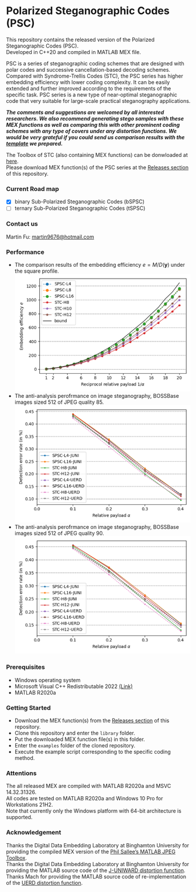 # Polarized Steganographic Codes (PSC)

This repository contains the released version of the Polarized Steganographic Codes (PSC).  
Developed in C++20 and compiled in MATLAB MEX file.  

PSC is a series of steganographic coding schemes that are designed with polar codes and successive cancellation-based decoding schemes. Compared with Syndrome-Trellis Codes (STC), the PSC series has higher embedding efficiency with lower coding complexity. It can be easily extended and further improved according to the requirements of the specific task. PSC series is a new type of near-optimal steganographic code that very suitable for large-scale practical steganography applications.  

***The comments and suggestions are welcomed by all interested researchers. We also recommend generating stego samples with these MEX functions as well as comparing this with other prominent coding schemes with any type of covers under any distortion functions. We would be very grateful if you could send us comparison results with the [template](https://github.com/martin9676/Polarized-Steganographic-Codes/blob/main/performance/template.xlsx) we prepared.***  

The Toolbox of STC (also containing MEX functions) can be donwloaded at [here](http://dde.binghamton.edu/download/syndrome/).  
Please download MEX function(s) of the PSC series at the [Releases section](https://github.com/martin9676/Polarized-Steganographic-Codes/releases) of this repository.  

### Current Road map

- [x] binary Sub-Polarized Steganographic Codes (bSPSC)
- [ ] ternary Sub-Polarized Steganographic Codes (tSPSC)

### Contact us

Martin Fu: martin9676@hotmail.com

### Performance

 - The comparison results of the embedding efficiency $e=M/D(\mathbf{y})$ under the square profile.  
![Efficiency](https://github.com/martin9676/Polarized-Steganographic-Codes/blob/main/performance/efficiency.png)  
 - The anti-analysis perofrmance on image steganography, BOSSBase images sized 512 of JPEG quality 85.  
![Steganalysis,QF85](https://github.com/martin9676/Polarized-Steganographic-Codes/blob/main/performance/steganalysis85.png)  
 - The anti-analysis perofrmance on image steganography, BOSSBase images sized 512 of JPEG quality 90.  
![Steganalysis,QF90](https://github.com/martin9676/Polarized-Steganographic-Codes/blob/main/performance/steganalysis90.png)  

### Prerequisites

 - Windows operating system
 - Microsoft Visual C++ Redistributable 2022 [(Link)](https://learn.microsoft.com/en-US/cpp/windows/latest-supported-vc-redist?view=msvc-170)
 - MATLAB R2020a

### Getting Started

 - Download the MEX function(s) from the [Releases section](https://github.com/martin9676/Polarized-Steganographic-Codes/releases) of this repository.  
 - Clone this repository and enter the `library` folder.  
 - Put the downloaded MEX function file(s) in this folder. 
 - Enter the `examples` folder of the cloned repository.  
 - Execute the example script corresponding to the specific coding method.  

### Attentions

The all released MEX are compiled with MATLAB R2020a and MSVC 14.32.31326.  
All codes are tested on MATLAB R2020a and Windows 10 Pro for Workstations 21H2.  
Note that currently only the Windows platform with 64-bit architecture is supported.  

### Acknowledgement

Thanks the Digital Data Embedding Laboratory at Binghamton University for providing the compiled MEX version of the [Phil Sallee’s MATLAB JPEG Toolbox](http://dde.binghamton.edu/download/jpeg_toolbox.zip).  
Thanks the Digital Data Embedding Laboratory at Binghamton University for providing the MATLAB source code of the [J-UNIWARD distortion function](http://dde.binghamton.edu/download/stego_algorithms/).  
Thanks Mach for providing the MATLAB source code of re-implementation of the [UERD distortion function](https://github.com/mach-ms/UERD).
